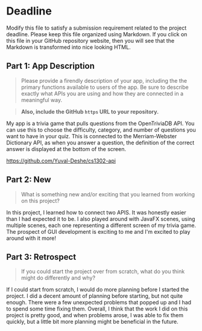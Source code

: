 # Deadline

Modify this file to satisfy a submission requirement related to the project
deadline. Please keep this file organized using Markdown. If you click on
this file in your GitHub repository website, then you will see that the
Markdown is transformed into nice looking HTML.

## Part 1: App Description

> Please provide a firendly description of your app, including the
> the primary functions available to users of the app. Be sure to
> describe exactly what APIs you are using and how they are connected
> in a meaningful way.

> **Also, include the GitHub `https` URL to your repository.**

My app is a trivia game that pulls questions from the OpenTriviaDB API. You can use this to choose the difficulty, category, and number of questions you want to have in your quiz. This is connected to the Merriam-Webster Dictionary API, as when you answer a question, the definition of the correct answer is displayed at the bottom of the screen.

https://github.com/Yuval-Deshe/cs1302-api

## Part 2: New

> What is something new and/or exciting that you learned from working
> on this project?

In this project, I learned how to connect two APIS. It was honestly easier than I had expected it to be. I also played around with JavaFX scenes, using multiple scenes, each one representing a different screen of my trivia game. The prospect of GUI development is exciting to me and I'm excited to play around with it more!

## Part 3: Retrospect

> If you could start the project over from scratch, what do
> you think might do differently and why?

If I could start from scratch, I would do more planning before I started the project. I did a decent amount of planning before starting, but not quite enough. There were a few unexpected problems that popped up and I had to spend some time fixing them. Overall, I think that the work I did on this project is pretty good, and when problems arose, I was able to fix them quickly, but a little bit more planning might be beneficial in the future.